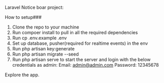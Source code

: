 Laravel Notice boar project:

How to setup###
1. Clone the repo to your machine
2. Run compoer install to pull in all the required dependencies
3. Run cp .env.example .env
4. Set up database, pusher(required for realtime events) in the env
5. Run php artisan key:generate
6. Run php artisan migrate --seed 
7. Run php artisan serve to start the server and login with the below credentials as admin:
    Email: admin@admin.com
    Password: 12345678

Explore the app.

